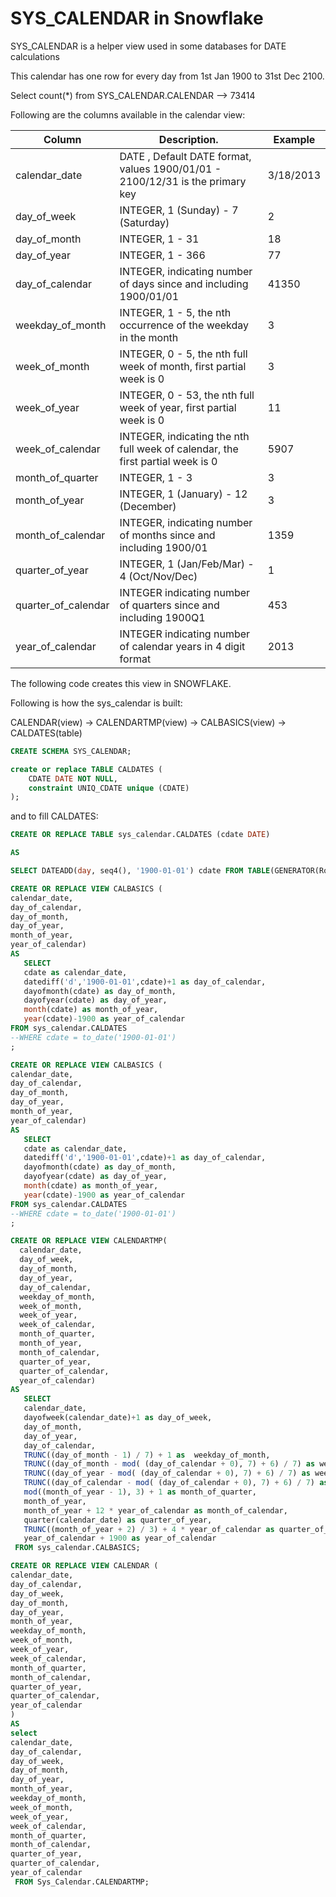 # SYS_CALENDAR in Snowflake

SYS_CALENDAR is a helper view used in some databases for DATE calculations

This calendar has one row for every day from 1st Jan 1900 to 31st Dec 2100.

Select count(*) from  SYS_CALENDAR.CALENDAR --> 73414

Following are the columns available in the calendar view:


| Column            | Description.                                                                     | Example   |
--------------------|----------------------------------------------------------------------------------|-----------|
calendar_date       | DATE  , Default DATE format, values 1900/01/01 - 2100/12/31 is the primary key   | 3/18/2013 |
day_of_week         | INTEGER, 1 (Sunday) - 7 (Saturday)                                               | 2         |
day_of_month        | INTEGER, 1 - 31                                                                  | 18        |
day_of_year         | INTEGER, 1 - 366                                                                 | 77        |
day_of_calendar     | INTEGER, indicating number of days since and including 1900/01/01                | 41350     |
weekday_of_month    | INTEGER, 1 - 5, the nth occurrence of the weekday in the month                   | 3         |
week_of_month       | INTEGER, 0 - 5, the nth full week of month, first partial week is 0              | 3         |
week_of_year        | INTEGER, 0 - 53, the nth full week of year, first partial week is 0              | 11        |
week_of_calendar    | INTEGER, indicating the nth full week of calendar, the first partial week is 0   | 5907      |
month_of_quarter    | INTEGER, 1 - 3                                                                   | 3         |
month_of_year       | INTEGER, 1 (January) - 12 (December)                                             | 3         |
month_of_calendar   | INTEGER, indicating number of months since and including 1900/01                 | 1359      |
quarter_of_year     | INTEGER, 1 (Jan/Feb/Mar) - 4 (Oct/Nov/Dec)                                       | 1         |
quarter_of_calendar | INTEGER indicating number of quarters since and including 1900Q1                 | 453       |
year_of_calendar    | INTEGER indicating number of calendar years in 4 digit format                    | 2013      |



The following code creates this view in SNOWFLAKE.

Following is how the sys_calendar is built:

CALENDAR(view) -> CALENDARTMP(view) -> CALBASICS(view) -> CALDATES(table)

```sql
CREATE SCHEMA SYS_CALENDAR;
```

```sql
create or replace TABLE CALDATES (
	CDATE DATE NOT NULL,
	constraint UNIQ_CDATE unique (CDATE)
);
```

and to fill CALDATES:

```sql
CREATE OR REPLACE TABLE sys_calendar.CALDATES (cdate DATE)

AS

SELECT DATEADD(day, seq4(), '1900-01-01') cdate FROM TABLE(GENERATOR(RowCount => 365.25*200)) WHERE cdate < '2200-01-01';
```

```sql
CREATE OR REPLACE VIEW CALBASICS (
calendar_date,
day_of_calendar,
day_of_month,
day_of_year,
month_of_year,
year_of_calendar)
AS
   SELECT
   cdate as calendar_date,
   datediff('d','1900-01-01',cdate)+1 as day_of_calendar,
   dayofmonth(cdate) as day_of_month,
   dayofyear(cdate) as day_of_year,
   month(cdate) as month_of_year,
   year(cdate)-1900 as year_of_calendar
FROM sys_calendar.CALDATES
--WHERE cdate = to_date('1900-01-01')
;
```

```sql
CREATE OR REPLACE VIEW CALBASICS (
calendar_date,
day_of_calendar,
day_of_month,
day_of_year,
month_of_year,
year_of_calendar)
AS
   SELECT
   cdate as calendar_date,
   datediff('d','1900-01-01',cdate)+1 as day_of_calendar,
   dayofmonth(cdate) as day_of_month,
   dayofyear(cdate) as day_of_year,
   month(cdate) as month_of_year,
   year(cdate)-1900 as year_of_calendar
FROM sys_calendar.CALDATES
--WHERE cdate = to_date('1900-01-01')
;
```


```sql
CREATE OR REPLACE VIEW CALENDARTMP(
  calendar_date,
  day_of_week,
  day_of_month,
  day_of_year,
  day_of_calendar,
  weekday_of_month,
  week_of_month,
  week_of_year,
  week_of_calendar,
  month_of_quarter,
  month_of_year,
  month_of_calendar,
  quarter_of_year,
  quarter_of_calendar,
  year_of_calendar)
AS
   SELECT
   calendar_date,
   dayofweek(calendar_date)+1 as day_of_week,
   day_of_month,
   day_of_year,
   day_of_calendar,
   TRUNC((day_of_month - 1) / 7) + 1 as  weekday_of_month,
   TRUNC((day_of_month - mod( (day_of_calendar + 0), 7) + 6) / 7) as week_of_month,
   TRUNC((day_of_year - mod( (day_of_calendar + 0), 7) + 6) / 7) as week_of_year,
   TRUNC((day_of_calendar - mod( (day_of_calendar + 0), 7) + 6) / 7) as week_of_calendar,
   mod((month_of_year - 1), 3) + 1 as month_of_quarter,
   month_of_year,
   month_of_year + 12 * year_of_calendar as month_of_calendar,
   quarter(calendar_date) as quarter_of_year,
   TRUNC((month_of_year + 2) / 3) + 4 * year_of_calendar as quarter_of_calendar,
   year_of_calendar + 1900 as year_of_calendar
 FROM sys_calendar.CALBASICS;
```

```sql
CREATE OR REPLACE VIEW CALENDAR (
calendar_date,
day_of_calendar,
day_of_week,
day_of_month,
day_of_year,
month_of_year,
weekday_of_month,
week_of_month,
week_of_year,
week_of_calendar,
month_of_quarter,
month_of_calendar,
quarter_of_year,
quarter_of_calendar,
year_of_calendar
)
AS
select
calendar_date,
day_of_calendar,
day_of_week,
day_of_month,
day_of_year,
month_of_year,
weekday_of_month,
week_of_month,
week_of_year,
week_of_calendar,
month_of_quarter,
month_of_calendar,
quarter_of_year,
quarter_of_calendar,
year_of_calendar
 FROM Sys_Calendar.CALENDARTMP;
```